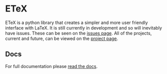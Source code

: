 # ETeX
ETeX is a python library that creates a simpler and more user friendly interface with LaTeX. It is still currently in development and so will inevitably have issues. These can be seen on the [issues page](https://github.com/RosiePuddles/LaTeX_from_python/issues). All of the projects, current and future, can be viewed on the [project page](https://github.com/RosiePuddles/LaTeX_from_python/projects).
## Docs
For full documentation please [read the docs](https://github.com/RosiePuddles/ETeX/blob/master/ETeX%20Documentation.pdf).
